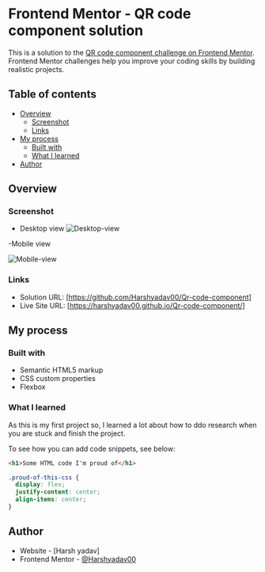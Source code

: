 # Frontend Mentor - QR code component solution

This is a solution to the [QR code component challenge on Frontend Mentor](https://www.frontendmentor.io/challenges/qr-code-component-iux_sIO_H). Frontend Mentor challenges help you improve your coding skills by building realistic projects. 

## Table of contents

- [Overview](#overview)
  - [Screenshot](#screenshot)
  - [Links](#links)
- [My process](#my-process)
  - [Built with](#built-with)
  - [What I learned](#what-i-learned)
- [Author](#author)

## Overview

### Screenshot

- Desktop view
![Desktop-view](https://user-images.githubusercontent.com/82644598/165824931-952cc572-36e6-41de-a9b9-7c34969249b4.png)

-Mobile view


![Mobile-view](https://user-images.githubusercontent.com/82644598/165825271-0b7a3ae5-750e-4360-9391-84f309b044ee.jpg)


### Links

- Solution URL: [https://github.com/Harshyadav00/Qr-code-component]
- Live Site URL: [https://harshyadav00.github.io/Qr-code-component/]

## My process

### Built with

- Semantic HTML5 markup
- CSS custom properties
- Flexbox

### What I learned

As this is my first project so, I learned a lot about how to ddo research when you are stuck and finish the project.

To see how you can add code snippets, see below:

```html
<h1>Some HTML code I'm proud of</h1>
```
```css
.proud-of-this-css {
  display: flex;
  justify-content: center;
  align-items: center;
}
```


## Author

- Website - [Harsh yadav]
- Frontend Mentor - [@Harshyadav00](https://www.frontendmentor.io/profile/Harshyadav00)

